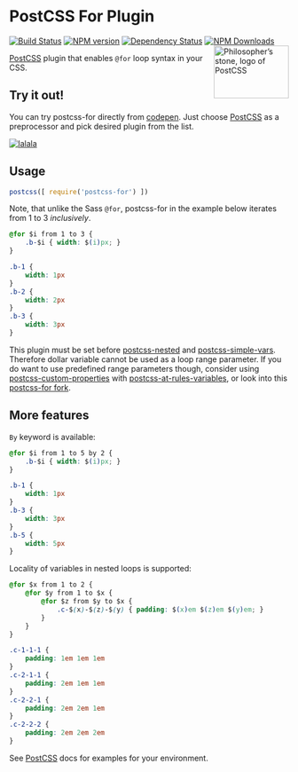 # PostCSS For Plugin
[![Build Status](https://travis-ci.org/antyakushev/postcss-for.svg)][ci] 
[![NPM version](https://badge.fury.io/js/postcss-for.svg)][npm] 
[![Dependency Status](https://gemnasium.com/antyakushev/postcss-default-unit.svg)][deps]
[![NPM Downloads](https://img.shields.io/npm/dm/postcss-for.svg)](https://www.npmjs.org/package/postcss-for)
[
    <img align="right" width="135" height="95" src="http://postcss.github.io/postcss/logo-leftp.png" title="Philosopher’s stone, logo of PostCSS">
][PostCSS]

[PostCSS] plugin that enables `@for` loop syntax in your CSS.

## Try it out!

You can try postcss-for directly from [codepen]. 
Just choose [PostCSS] as a preprocessor and pick desired plugin from the list.

[
    ![lalala](https://raw.githubusercontent.com/antyakushev/postcss-for/9a8663762bdb65f94a054926e2eba3b0d8f89c68/resources/codepen.png)
][codepen]

## Usage

```js
postcss([ require('postcss-for') ])
```

Note, that unlike the Sass `@for`, postcss-for in the example below iterates from 1 to 3 *inclusively*.
```css
@for $i from 1 to 3 {
    .b-$i { width: $(i)px; }
}
```

```css
.b-1 {
    width: 1px
}
.b-2 {
    width: 2px
}
.b-3 {
    width: 3px
}
```

This plugin must be set before [postcss-nested] and [postcss-simple-vars]. 
Therefore dollar variable cannot be used as a loop range parameter.
If you do want to use predefined range parameters though, consider using [postcss-custom-properties] with [postcss-at-rules-variables], or look into this [postcss-for fork](https://github.com/xori/postcss-for).

## More features

`By` keyword is available:

```css
@for $i from 1 to 5 by 2 {
    .b-$i { width: $(i)px; }
}
```

```css
.b-1 {
    width: 1px
}
.b-3 {
    width: 3px
}
.b-5 {
    width: 5px
}
```

Locality of variables in nested loops is supported:
```css
@for $x from 1 to 2 { 
    @for $y from 1 to $x { 
        @for $z from $y to $x { 
            .c-$(x)-$(z)-$(y) { padding: $(x)em $(z)em $(y)em; } 
        }
    }
}
```

```css
.c-1-1-1 {
    padding: 1em 1em 1em
}
.c-2-1-1 {
    padding: 2em 1em 1em
}
.c-2-2-1 {
    padding: 2em 2em 1em
}
.c-2-2-2 {
    padding: 2em 2em 2em
}
```



See [PostCSS] docs for examples for your environment.

[PostCSS]:                   https://github.com/postcss/postcss
[postcss-nested]:            https://github.com/postcss/postcss-nested
[postcss-simple-vars]:       https://github.com/postcss/postcss-simple-vars
[postcss-custom-properties]: https://github.com/postcss/postcss-custom-properties
[postcss-at-rules-variables]:https://github.com/GitScrum/postcss-at-rules-variables
[ci]:                        https://travis-ci.org/antyakushev/postcss-for
[deps]:                      https://gemnasium.com/antyakushev/postcss-for
[npm]:                       http://badge.fury.io/js/postcss-for
[codepen]:                   http://codepen.io/antyakushev/pen/oxOBEO
